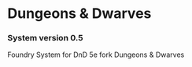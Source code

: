 # Dungeons & Dwarves
### System version 0.5
Foundry System for DnD 5e fork Dungeons &amp; Dwarves


